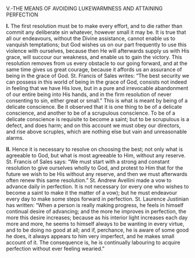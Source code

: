 
V.-THE MEANS OF AVOIDING LUKEWARMNESS AND ATTAINING PERFECTION

**I\.** The first resolution must be to make every effort, and to die rather than commit any deliberate sin whatever, however small it may be. It is true that all our endeavours, without the Divine assistance, cannot enable us to vanquish temptations; but God wishes us on our part frequently to use this violence with ourselves, because then He will afterwards supply us with His grace, will succour our weakness, and enable us to gain the victory. This resolution removes from us every obstacle to our going forward, and at the same time gives us great courage, because it affords us an assurance of being in the grace of God. St. Francis of Sales writes: “The best security we can possess in this world of being in the grace of God, consists not indeed in feeling that we have His love, but in a pure and irrevocable abandonment of our entire being into His hands, and in the firm resolution of never consenting to sin, either great or small.” This is what is meant by being of a delicate conscience. Be it observed that it is one thing to be of a delicate conscience, and another to be of a scrupulous conscience. To be of a delicate conscience is requisite to become a saint; but to be scrupulous is a defect, and does harm; and on this account we must obey our directors, and rise above scruples, which are nothing else but vain and unreasonable alarms.

**II\.** Hence it is necessary to resolve on choosing the best; not only what is agreeable to God, but what is most agreeable to Him, without any reserve. St. Francis of Sales says: “We must start with a strong and constant resolution to give ourselves wholly to God, and protest to Him that for the future we wish to be His without any reserve, and then we must afterwards often renew this same resolution.” St. Andrew Avellini made a vow to advance daily in perfection. It is not necessary (or every one who wishes to become a saint to make it the matter of a vow); but he must endeavour every day to make some steps forward in perfection. St. Laurence Justinian has written: “When a person is really making progress, he feels in himself continual desire of advancing; and the more he improves in perfection, the more this desire increases; because as his interior light increases each day more and more, he seems to himself always to be wanting in every virtue, and to be doing no good at all; and if, perchance, he is aware of some good he does, it always appears to him very imperfect, and he makes small account of it. The consequence is, he is continually labouring to acquire perfection without ever feeling wearied.”



